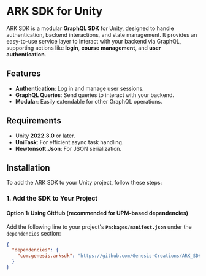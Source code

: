 # ARK SDK for Unity

ARK SDK is a modular **GraphQL SDK** for Unity, designed to handle authentication, backend interactions, and state management. It provides an easy-to-use service layer to interact with your backend via GraphQL, supporting actions like **login**, **course management**, and **user authentication**.

## Features

- **Authentication**: Log in and manage user sessions.
- **GraphQL Queries**: Send queries to interact with your backend.
- **Modular**: Easily extendable for other GraphQL operations.

## Requirements

- Unity **2022.3.0** or later.
- **UniTask**: For efficient async task handling.
- **Newtonsoft.Json**: For JSON serialization.

## Installation

To add the ARK SDK to your Unity project, follow these steps:

### 1. **Add the SDK to Your Project**

#### Option 1: Using GitHub (recommended for UPM-based dependencies)
Add the following line to your project's **`Packages/manifest.json`** under the `dependencies` section:

```json
{
  "dependencies": {
    "com.genesis.arksdk": "https://github.com/Genesis-Creations/ARK_SDK.git?path=Assets/ArkSDK"
  }
}
